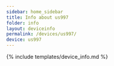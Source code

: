 ```yaml
---
sidebar: home_sidebar
title: Info about us997
folder: info
layout: deviceinfo
permalink: /devices/us997/
device: us997
---
```

{% include templates/device_info.md %}

